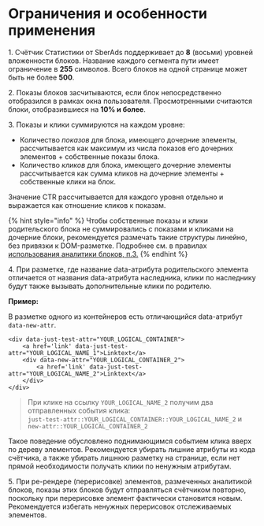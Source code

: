 # Ограничения и особенности применения

1\. Счётчик Статистики от SberAds поддерживает до **8** (восьми) уровней вложенности блоков. Название каждого сегмента пути имеет ограничение в **255** символов. Всего блоков на одной странице может быть не более **500**.

2\. Показы блоков засчитываются, если блок непосредственно отобразился в рамках окна пользователя. Просмотренными считаются блоки, отобразившиеся на **10% и более**.

3\. Показы и клики суммируются на каждом уровне:

* Количество _показов_ для блока, имеющего дочерние элементы, рассчитывается как максимум из числа показов его дочерних элементов + собственные показы блока.
* Количество _кликов_ для блока, имеющего дочерние элементы рассчитывается как сумма кликов на дочерние элементы + собственные клики на блок.

Значение CTR рассчитывается для каждого уровня отдельно и выражается как отношение кликов к показам.

{% hint style="info" %}
Чтобы собственные показы и клики родительского блока не суммировались с показами и кликами на дочерние блоки, рекомендуется размечать такие структуры линейно, без привязки к DOM-разметке. Подробнее см. в правилах [использования аналитики блоков, п.3.](rekomendacii-po-nastroike-i-ispolzovaniyu.md)
{% endhint %}

4\. При разметке, где название data-атрибута родительского элемента отличается от названия data-атрибута наследника, клики по наследнику будут также вызывать дополнительные клики по родителю.

**Пример:**

В разметке одного из контейнеров есть отличающийся data-атрибут `data-new-attr`.

```
<div data-just-test-attr="YOUR_LOGICAL_CONTAINER">
    <a href='link' data-just-test-attr="YOUR_LOGICAL_NAME_1">Linktext</a>
    <div data-new-attr="YOUR_LOGICAL_CONTAINER_2">
        <a href='link' data-just-test-attr="YOUR_LOGICAL_NAME_2">Linktext</a>
    </div>
</div>
```

> При клике на ссылку `YOUR_LOGICAL_NAME_2` получим два отправленных события клика:\
> `just-test-attr::YOUR_LOGICAL_CONTAINER::YOUR_LOGICAL_NAME_2` и\
> `new-attr::YOUR_LOGICAL_CONTAINER_2`

Такое поведение обусловлено поднимающимся событием клика вверх по дереву элементов. Рекомендуется убирать лишние атрибуты из кода счётчика, а также убирать лишнюю разметку на странице, если нет прямой необходимости получать клики по ненужным атрибутам.

5\. При ре-рендере (перерисовке) элементов, размеченных аналитикой блоков, показы этих блоков будут отправляться счётчиком повторно, поскольку при перерисовке элемент фактически становится новым. Рекомендуется избегать ненужных перерисовок отслеживаемых элементов.
